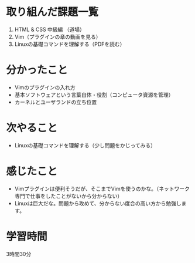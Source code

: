 # 取り組んだ課題一覧
1. HTML & CSS 中級編 （道場）
2. Vim（プラグインの章の動画を見る）
3. Linuxの基礎コマンドを理解する（PDFを読む）

# 分かったこと
- Vimのプラグインの入れ方
- 基本ソフトウェアという言葉自体・役割（コンピュータ資源を管理）
- カーネルとユーザランドの立ち位置
# 次やること
- Linuxの基礎コマンドを理解する（少し問題をかじってみる）
# 感じたこと
- Vimプラグインは便利そうだが、そこまでVimを使うのかな。（ネットワーク専門で仕事をしたことがないから分からない）
- Linuxは巨大だな。問題から攻めて、分からない度合の高い方から勉強します。
# 学習時間
3時間30分